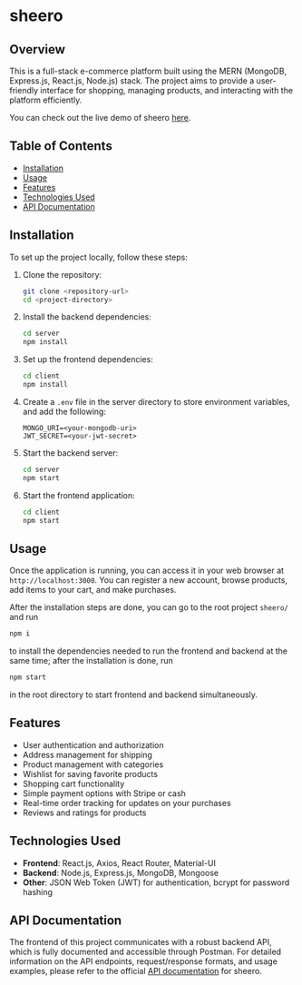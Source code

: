 # sheero

## Overview

This is a full-stack e-commerce platform built using the MERN (MongoDB, Express.js, React.js, Node.js) stack. The project aims to provide a user-friendly interface for shopping, managing products, and interacting with the platform efficiently.

You can check out the live demo of sheero [here](https://sheero.onrender.com).

## Table of Contents

- [Installation](#installation)
- [Usage](#usage)
- [Features](#features)
- [Technologies Used](#technologies-used)
- [API Documentation](#api-documentation)

## Installation

To set up the project locally, follow these steps:

1. Clone the repository:
   ```bash
   git clone <repository-url>
   cd <project-directory>
   ```

2. Install the backend dependencies:
   ```bash
   cd server
   npm install
   ```

3. Set up the frontend dependencies:
   ```bash
   cd client
   npm install
   ```

4. Create a `.env` file in the server directory to store environment variables, and add the following:
   ```
   MONGO_URI=<your-mongodb-uri>
   JWT_SECRET=<your-jwt-secret>
   ```

5. Start the backend server:
   ```bash
   cd server
   npm start
   ```

6. Start the frontend application:
   ```bash
   cd client
   npm start
   ```

## Usage

Once the application is running, you can access it in your web browser at `http://localhost:3000`. You can register a new account, browse products, add items to your cart, and make purchases. 

After the installation steps are done, you can go to the root project ``sheero/`` and run
```bash
npm i
```

to install the dependencies needed to run the frontend and backend at the same time; after the installation is done, run
```bash
npm start
```
in the root directory to start frontend and backend simultaneously.

## Features

- User authentication and authorization
- Address management for shipping
- Product management with categories
- Wishlist for saving favorite products
- Shopping cart functionality
- Simple payment options with Stripe or cash
- Real-time order tracking for updates on your purchases
- Reviews and ratings for products

## Technologies Used

- **Frontend**: React.js, Axios, React Router, Material-UI
- **Backend**: Node.js, Express.js, MongoDB, Mongoose
- **Other**: JSON Web Token (JWT) for authentication, bcrypt for password hashing

## API Documentation
The frontend of this project communicates with a robust backend API, which is fully documented and accessible through Postman. For detailed information on the API endpoints, request/response formats, and usage examples, please refer to the official [API documentation](https://documenter.getpostman.com/view/31736145/2sA3kRL56j) for sheero.